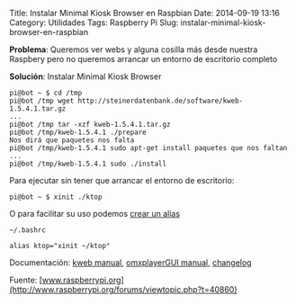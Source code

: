 Title: Instalar Minimal Kiosk Browser en Raspbian
Date: 2014-09-19 13:16
Category: Utilidades
Tags: Raspberry Pi
Slug: instalar-minimal-kiosk-browser-en-raspbian


**Problema**: Queremos ver webs y alguna cosilla más desde nuestra
Raspbery pero no queremos arrancar un entorno de escritorio completo

**Solución**: Instalar Minimal Kiosk Browser

```console
pi@bot ~ $ cd /tmp
pi@bot /tmp wget http://steinerdatenbank.de/software/kweb-1.5.4.1.tar.gz
...
pi@bot /tmp tar -xzf kweb-1.5.4.1.tar.gz
pi@bot /tmp/kweb-1.5.4.1 ./prepare
Nos dirá que paquetes nos falta
pi@bot /tmp/kweb-1.5.4.1 sudo apt-get install paquetes que nos faltan
...
pi@bot /tmp/kweb-1.5.4.1 sudo ./install
```

Para ejecutar sin tener que arrancar el entorno de escritorio:

```console
pi@bot ~ $ xinit ./ktop
```

O para facilitar su uso podemos [crear un
alias](http://felinfo.blogspot.com.es/2011/12/creacion-y-uso-de-alias-de-comandos.html)

`~/.bashrc`

```
alias ktop="xinit ~/ktop"
```

Documentación: [kweb
manual](http://steinerdatenbank.de/software/kweb_manual.pdf),
[omxplayerGUI
manual](http://steinerdatenbank.de/software/omxplayerGUI_manual.pdf),
[changelog](http://steinerdatenbank.de/software/kweb_changelog.html)

Fuente:
[www.raspberrypi.org](http://www.raspberrypi.org/forums/viewtopic.php?t=40860)
